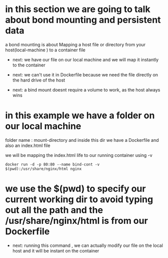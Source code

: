 # in this section we are going to talk about bond mounting and persistent data

a bond mounting is about Mapping a host file or directory from your host(local-machine ) to a container file

- next: we have our file on our local machine and we will map it instantly to the container

- next: we can't use it in Dockerfile because we need the file directly on the hard drive of the host

- next: a bind mount doesnt require a volume to work, as the host always wins

# in this example we have a folder on our local machine

folder name : mount-directory
and inside this dir we have a Dockerfile and also an index.html file

we will be mapping the index.html life to our running container using -v

```
docker run -d -p 80:80 --name bind-cont -v $(pwd):/usr/share/nginx/html nginx
```

# we use the $(pwd) to specify our current working dir to avoid typing out all the path and the /usr/share/nginx/html is from our Dockerfile 

- next: running this command , we can actually modify our file on the local host and it will be instant on the container 